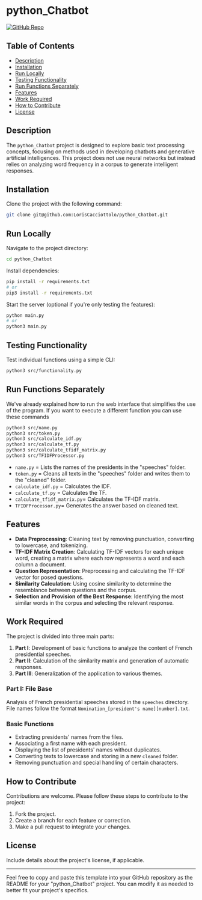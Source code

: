 # python_Chatbot

[![GitHub Repo](https://img.shields.io/badge/Open-GitHub%20Repo-blue?logo=github)](https://github.com/LorisCacciottolo/python_Chatbot/tree/main)

## Table of Contents
- [Description](#description)
- [Installation](#installation)
- [Run Locally](#run-locally)
- [Testing Functionality](#testing-functionality)
- [Run Functions Separately](#run-functions-separately)
- [Features](#features)
- [Work Required](#work-required)
- [How to Contribute](#how-to-contribute)
- [License](#license)

## Description
The `python_Chatbot` project is designed to explore basic text processing concepts, focusing on methods used in developing chatbots and generative artificial intelligences. This project does not use neural networks but instead relies on analyzing word frequency in a corpus to generate intelligent responses.

## Installation
Clone the project with the following command:
```bash
git clone git@github.com:LorisCacciottolo/python_Chatbot.git
```

## Run Locally

Navigate to the project directory:

```bash
cd python_Chatbot
```

Install dependencies:

```bash
pip install -r requirements.txt
# or
pip3 install -r requirements.txt
```

Start the server (optional if you're only testing the features):

```bash
python main.py
# or
python3 main.py
```

## Testing Functionality

Test individual functions using a simple CLI:

```bash
python3 src/functionality.py
```

## Run Functions Separately

We've already explained how to run the web interface that simplifies the use of the program.
If you want to execute a different function you can use these commands

```bash
python3 src/name.py
python3 src/token.py
python3 src/calculate_idf.py
python3 src/calculate_tf.py
python3 src/calculate_tfidf_matrix.py
python3 src/TFIDFProcessor.py
```

- `name.py` = Lists the names of the presidents in the "speeches" folder.
- `token.py` = Cleans all texts in the "speeches" folder and writes them to the "cleaned" folder.
- `calculate_idf.py` = Calculates the IDF.
- `calculate_tf.py` = Calculates the TF.
- `calculate_tfidf_matrix.py`= Calculates the TF-IDF matrix.
- `TFIDFProcessor.py`= Generates the answer based on cleaned text.

## Features
- **Data Preprocessing**: Cleaning text by removing punctuation, converting to lowercase, and tokenizing.
- **TF-IDF Matrix Creation**: Calculating TF-IDF vectors for each unique word, creating a matrix where each row represents a word and each column a document.
- **Question Representation**: Preprocessing and calculating the TF-IDF vector for posed questions.
- **Similarity Calculation**: Using cosine similarity to determine the resemblance between questions and the corpus.
- **Selection and Provision of the Best Response**: Identifying the most similar words in the corpus and selecting the relevant response.

## Work Required
The project is divided into three main parts:
1. **Part I**: Development of basic functions to analyze the content of French presidential speeches.
2. **Part II**: Calculation of the similarity matrix and generation of automatic responses.
3. **Part III**: Generalization of the application to various themes.

### Part I: File Base
Analysis of French presidential speeches stored in the `speeches` directory. File names follow the format `Nomination_[president's name][number].txt`.

### Basic Functions
- Extracting presidents' names from the files.
- Associating a first name with each president.
- Displaying the list of presidents' names without duplicates.
- Converting texts to lowercase and storing in a new `cleaned` folder.
- Removing punctuation and special handling of certain characters.

## How to Contribute
Contributions are welcome. Please follow these steps to contribute to the project:
1. Fork the project.
2. Create a branch for each feature or correction.
3. Make a pull request to integrate your changes.

## License
Include details about the project's license, if applicable.

----

Feel free to copy and paste this template into your GitHub repository as the README for your "python_Chatbot" project. You can modify it as needed to better fit your project's specifics.